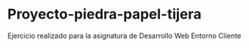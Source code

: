 # Proyecto-piedra-papel-tijera
Ejercicio realizado para la asignatura de Desarrollo Web Entorno Cliente
